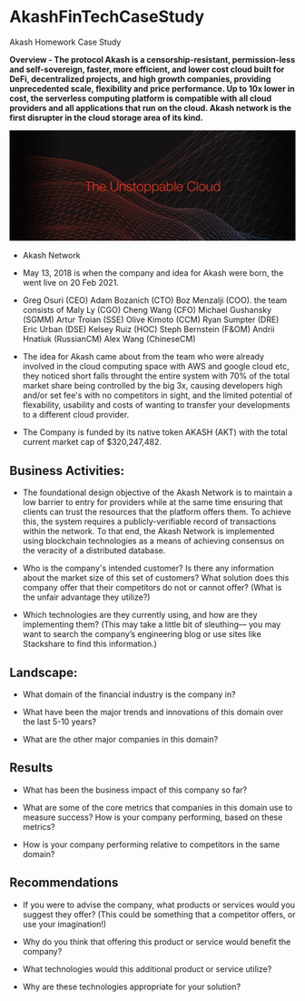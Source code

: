 # AkashFinTechCaseStudy
Akash Homework Case Study

**Overview - The protocol Akash is a censorship-resistant, permission-less and self-sovereign, faster, more efficient, and lower cost cloud built for DeFi, decentralized projects, and high growth companies, providing unprecedented scale, flexibility and price performance. Up to 10x lower in cost, the serverless computing platform is compatible with all cloud providers and all applications that run on the cloud. Akash network is the first disrupter in the cloud storage area of its kind.**

![Akash](Akash.jpg)

* Akash Network

* May 13, 2018 is when the company and idea for Akash were born, the went live on 20 Feb 2021.

* Greg Osuri (CEO) Adam Bozanich (CTO) Boz Menzalji (COO). the team consists of Maly Ly (CGO) Cheng Wang (CFO) Michael Gushansky (SGMM) Artur Troian (SSE) Olive Kimoto (CCM) Ryan Sumpter (DRE) Eric Urban (DSE) Kelsey Ruiz (HOC) Steph Bernstein (F&OM) Andrii Hnatiuk (RussianCM) Alex Wang (ChineseCM)

* The idea for Akash came about from the team who were already involved in the cloud computing space with AWS and google cloud etc, they noticed short falls throught the entire system with 70% of the total market share being controlled by the big 3x, causing developers high and/or set fee's with no competitors in sight, and the limited potential of flexability, usability and costs of wanting to transfer your developments to a different cloud provider.

* The Company is funded by its native token AKASH (AKT) with the total current market cap of $320,247,482.


## Business Activities:

* The foundational design objective of the Akash Network is to maintain a low barrier to entry for providers while at the same time ensuring that clients can trust the resources that the platform offers them. To achieve this, the system requires a publicly-verifiable record of transactions within the network. To that end, the Akash Network is implemented using blockchain technologies as a means of achieving consensus on the veracity of a distributed database.

* Who is the company's intended customer?  Is there any information about the market size of this set of customers?
What solution does this company offer that their competitors do not or cannot offer? (What is the unfair advantage they utilize?)

* Which technologies are they currently using, and how are they implementing them? (This may take a little bit of sleuthing–– you may want to search the company’s engineering blog or use sites like Stackshare to find this information.)


## Landscape:

* What domain of the financial industry is the company in?

* What have been the major trends and innovations of this domain over the last 5-10 years?

* What are the other major companies in this domain?


## Results

* What has been the business impact of this company so far?

* What are some of the core metrics that companies in this domain use to measure success? How is your company performing, based on these metrics?

* How is your company performing relative to competitors in the same domain?


## Recommendations

* If you were to advise the company, what products or services would you suggest they offer? (This could be something that a competitor offers, or use your imagination!)

* Why do you think that offering this product or service would benefit the company?

* What technologies would this additional product or service utilize?

* Why are these technologies appropriate for your solution?
